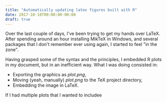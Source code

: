 ```yaml
---
title: "Automatically updating latex figures built with R"
date: 2017-10-18T00:00:00-00:00
draft: true
---
```


Over the last couple of days, I've been trying to get my hands over LaTeX. After spending
around an hour installing MikTeX in Windows, and several packages that I don't remember
ever using again, I started to feel "in the zone".

Having grasped some of the syntax and the principles, I embedded R plots in my document,
but in an inefficient way. What I was doing consisted in:

- Exporting the graphics as _plot.png_,
- Moving (yeah, manually) _plot.png_ to the TeX project directory,
- Embedding the image in LaTeX.

If I had multiple plots that I wanted to includee